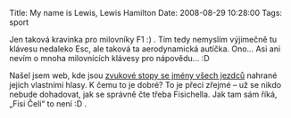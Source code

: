 Title: My name is Lewis, Lewis Hamilton
Date: 2008-08-29 10:28:00
Tags: sport

Jen taková kravinka pro milovníky F1 :) . Tím tedy nemyslím
výjimečně tu klávesu nedaleko Esc, ale taková ta aerodynamická
autíčka. Ono… Asi ani nevím o mnoha milovnících klávesy pro
nápovědu… :D

Našel jsem web, kde jsou
[zvukové stopy se jmény všech jezdců](http://www.namethatdriver.com/select_driver.asp)
nahrané jejich vlastními hlasy. K čemu to je dobré? To je přeci
zřejmé – už se nikdo nebude dohadovat, jak se správně čte třeba
Fisichella. Jak tam sám říká, „Fisi Čeli“ to není :D .